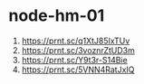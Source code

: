 # node-hm-01

1. https://prnt.sc/q1XtJ85IxTUv
2. https://prnt.sc/3voznrZtUD3m
3. https://prnt.sc/Y9t3r-S14Bie
4. https://prnt.sc/5VNN4RatJxIQ
